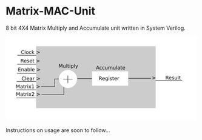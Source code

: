 # Matrix-MAC-Unit

8 bit 4X4 Matrix Multiply and Accumulate unit written in System Verilog.

![alt text](matrix-mac-unit.png)


Instructions on usage are soon to follow...
